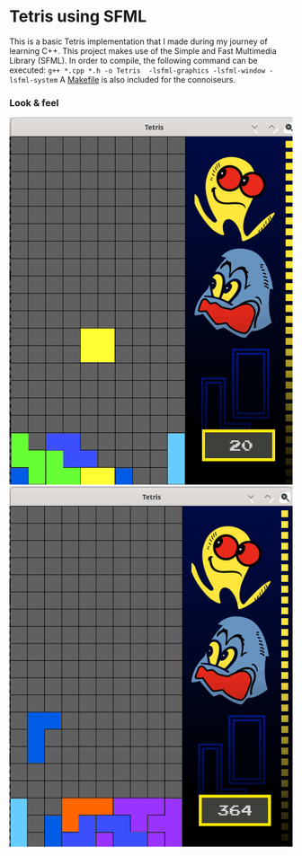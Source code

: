 # Tetris using SFML
This is a basic Tetris implementation that I made during my journey of learning C++. 
This project makes use of the Simple and Fast Multimedia Library (SFML).
In order to compile, the following command can be executed:
`g++ *.cpp *.h -o Tetris  -lsfml-graphics -lsfml-window -lsfml-system`
A [Makefile](#Makefile) is also included for the connoiseurs.

### Look & feel
<img src="preview1.png" />
<img src="preview2.png" />
